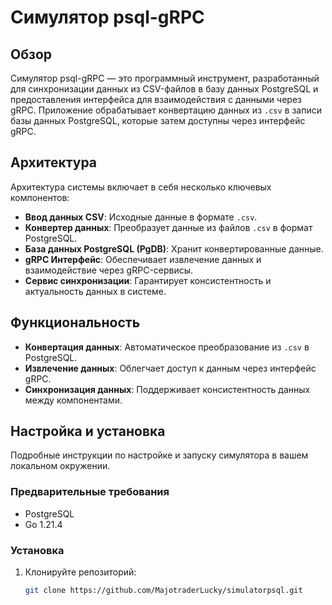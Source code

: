 # Симулятор psql-gRPC

## Обзор
Симулятор psql-gRPC — это программный инструмент, разработанный для синхронизации данных из CSV-файлов в базу данных PostgreSQL и предоставления интерфейса для взаимодействия с данными через gRPC. Приложение обрабатывает конвертацию данных из `.csv` в записи базы данных PostgreSQL, которые затем доступны через интерфейс gRPC.

## Архитектура
Архитектура системы включает в себя несколько ключевых компонентов:
- **Ввод данных CSV**: Исходные данные в формате `.csv`.
- **Конвертер данных**: Преобразует данные из файлов `.csv` в формат PostgreSQL.
- **База данных PostgreSQL (PgDB)**: Хранит конвертированные данные.
- **gRPC Интерфейс**: Обеспечивает извлечение данных и взаимодействие через gRPC-сервисы.
- **Сервис синхронизации**: Гарантирует консистентность и актуальность данных в системе.

## Функциональность
- **Конвертация данных**: Автоматическое преобразование из `.csv` в PostgreSQL.
- **Извлечение данных**: Облегчает доступ к данным через интерфейс gRPC.
- **Синхронизация данных**: Поддерживает консистентность данных между компонентами.

## Настройка и установка
Подробные инструкции по настройке и запуску симулятора в вашем локальном окружении.

### Предварительные требования
- PostgreSQL
- Go 1.21.4

### Установка
1. Клонируйте репозиторий:
   ```bash
   git clone https://github.com/MajotraderLucky/simulatorpsql.git
   
